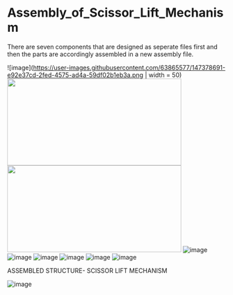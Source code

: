 # Assembly_of_Scissor_Lift_Mechanism
There are seven components that are designed as seperate files first and then the parts are accordingly assembled in a new assembly file.

![image](https://user-images.githubusercontent.com/63865577/147378691-e92e37cd-2fed-4575-ad4a-59df02b1eb3a.png | width = 50)
<img src="https://user-images.githubusercontent.com/63865577/147378691-e92e37cd-2fed-4575-ad4a-59df02b1eb3a.png" width="400" height="200" /> <img src="https://user-images.githubusercontent.com/63865577/147378730-349c76cd-3df8-4c84-96a7-bf74f779051c.png" width="400" height="200" /> ![image](https://user-images.githubusercontent.com/63865577/147378730-349c76cd-3df8-4c84-96a7-bf74f779051c.png) ![image](https://user-images.githubusercontent.com/63865577/147378731-e7704119-5df6-402d-aa49-7df9d98987b9.png) ![image](https://user-images.githubusercontent.com/63865577/147378734-6c2c6b36-231d-4405-81b6-b0b2411fdaf4.png) ![image](https://user-images.githubusercontent.com/63865577/147378737-05e8dcd7-9e73-4eba-ae1f-104b7eef54e4.png) ![image](https://user-images.githubusercontent.com/63865577/147378741-885a9f87-ab40-4da6-b75d-4b5fd2781c18.png) ![image](https://user-images.githubusercontent.com/63865577/147378743-2f20d462-2145-4eae-ad36-c0e0a693ff5e.png)

ASSEMBLED STRUCTURE- SCISSOR LIFT MECHANISM

![image](https://user-images.githubusercontent.com/63865577/147378754-4a4657c5-f7fd-4b29-9d24-4e57ca2c971c.png)
